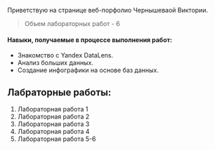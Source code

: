 Приветствую на странице веб-порфолио Чернышеваой Виктории.

> Объем лабораторных работ - 6

#### Навыки, получаемые в процессе выполнения работ:

*   Знакомство с Yandex DataLens.
*   Анализ больших данных.
*   Создание инфографики на основе баз данных.

## Лабраторные работы:
1.  Лабораторная работа 1
2.  Лабораторная работа 2
3.  Лабораторная работа 3
4.  Лабораторная работа 4
5.  Лабораторная работа 5-6
